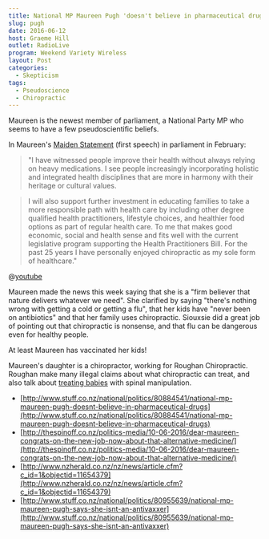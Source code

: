 ```yaml
---
title: National MP Maureen Pugh 'doesn't believe in pharmaceutical drugs'
slug: pugh
date: 2016-06-12
host: Graeme Hill
outlet: RadioLive
program: Weekend Variety Wireless
layout: Post
categories:
  - Skepticism
tags:
  - Pseudoscience
  - Chiropractic
---
```


Maureen is the newest member of parliament, a National Party MP who seems to have a few pseudoscientific beliefs.

<!-- more -->

In Maureen's [Maiden Statement](https://maureenpugh.national.org.nz/news/2016-02-10-maureen-pugh-%E2%80%93-maiden-speech) (first speech) in parliament in February:

> "I have witnessed people improve their health without always relying on heavy medications. I see people increasingly incorporating holistic and integrated health disciplines that are more in harmony with their heritage or cultural values.

> I will also support further investment in educating families to take a more responsible path with health care by including other degree qualified health practitioners, lifestyle choices, and healthier food options as part of regular health care. To me that makes good economic, social and health sense and fits well with the current legislative program supporting the Health Practitioners Bill. For the past 25 years I have personally enjoyed chiropractic as my sole form of healthcare."

@[youtube](https://youtu.be/qDTsRzX38PU?t=7m36s)

Maureen made the news this week saying that she is a "firm believer that nature delivers whatever we need". She clarified by saying "there's nothing wrong with getting a cold or getting a flu", that her kids have "never been on antibiotics" and that her family uses chiropractic. Siouxsie did a great job of pointing out that chiropractic is nonsense, and that flu can be dangerous even for healthy people.

At least Maureen has vaccinated her kids!

Maureen's daughter is a chiropractor, working for Roughan Chiropractic. Roughan make many illegal claims about what chiropractic can treat, and also talk about [treating babies](http://www.roughan.co.nz/chiropractic-for-kids/) with spinal manipulation.

- [http://www.stuff.co.nz/national/politics/80884541/national-mp-maureen-pugh-doesnt-believe-in-pharmaceutical-drugs](http://www.stuff.co.nz/national/politics/80884541/national-mp-maureen-pugh-doesnt-believe-in-pharmaceutical-drugs)
- [http://thespinoff.co.nz/politics-media/10-06-2016/dear-maureen-congrats-on-the-new-job-now-about-that-alternative-medicine/](http://thespinoff.co.nz/politics-media/10-06-2016/dear-maureen-congrats-on-the-new-job-now-about-that-alternative-medicine/)
- [http://www.nzherald.co.nz/nz/news/article.cfm?c_id=1&objectid=11654379](http://www.nzherald.co.nz/nz/news/article.cfm?c_id=1&objectid=11654379)
- [http://www.stuff.co.nz/national/politics/80955639/national-mp-maureen-pugh-says-she-isnt-an-antivaxxer](http://www.stuff.co.nz/national/politics/80955639/national-mp-maureen-pugh-says-she-isnt-an-antivaxxer)
